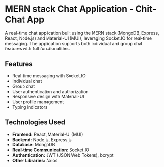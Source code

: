 # MERN stack Chat Application - Chit-Chat App

A real-time chat application built using the MERN stack (MongoDB, Express, React, Node.js) and Material-UI (MUI), leveraging Socket.IO for real-time messaging. 
The application supports both individual and group chat features with full functionalities.

## Features

- Real-time messaging with Socket.IO
- Individual chat
- Group chat
- User authentication and authorization
- Responsive design with Material-UI
- User profile management
- Typing indicators

## Technologies Used

- **Frontend:** React, Material-UI (MUI)
- **Backend:** Node.js, Express.js
- **Database:** MongoDB
- **Real-time Communication:** Socket.IO
- **Authentication:** JWT (JSON Web Tokens), bcrypt
- **Other Libraries:** Axios

